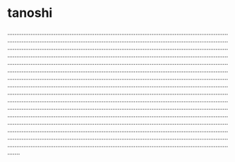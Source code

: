 # tanoshi
.......................................................................................................................................................................................................................................................................................................................................................................................................................................................................................................................................................................................................................................................................................................................................................................................................................................................................................................................................................................................................................................................................................................................................................................................................................................................................................................................................................................................................................................................................................................................................................................................................................................................................................................................................................................................................................................................................................................................................................................................................................................................................
